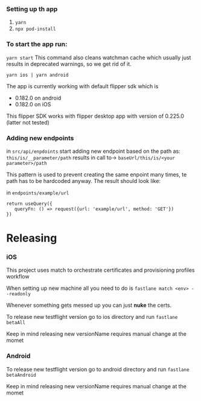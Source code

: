 ### Setting up th app

1. `yarn`
2. `npx pod-install`

### To start the app run:

`yarn start` This command also cleans watchman cache which usually just results in deprecated warnings, so we get rid of it.

`yarn ios | yarn android`

The app is currently working with default flipper sdk which is

- 0.182.0 on android
- 0.182.0 on iOS

This flipper SDK works with flipper desktop app with version of 0.225.0 (latter not tested)

### Adding new endpoints

in `src/api/enpdoints` start adding new endpoint based on the path as:
`this/is/__parameter/path` results in call to-> `baseUrl/this/is/<your parameter>/path`

This pattern is used to prevent creating the same enpoint many times, te path has to be hardcoded anyway. The result should look like:

in `endpoints/example/url`

```
return useQuery({
   queryFn: () => request({url: 'example/url', method: 'GET'})
})
```

# Releasing

### iOS

This project uses match to orchestrate certificates and provisioning profiles workflow

When setting up new machine all you need to do is `fastlane match <env> --readonly`

Whenever something gets messed up you can just **nuke** the certs.

To release new testflight version go to ios directory and run `fastlane betaAll`

Keep in mind releasing new versionName requires manual change at the momet

### Android

To release new testflight version go to android directory and run `fastlane betaAndroid`

Keep in mind releasing new versionName requires manual change at the momet
